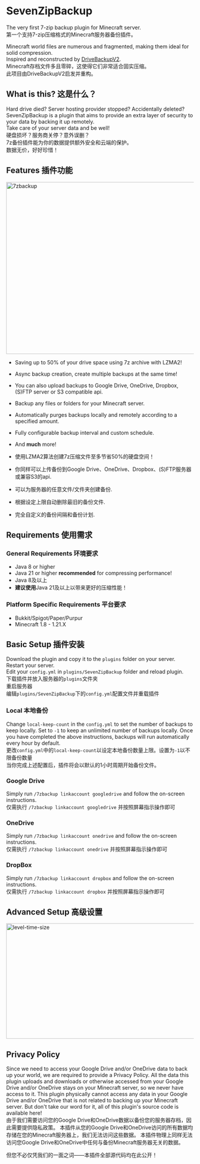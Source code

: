 # SevenZipBackup

The very first 7-zip backup plugin for Minecraft server.  
第一个支持7-zip压缩格式的Minecraft服务器备份插件。 

Minecraft world files are numerous and fragmented, making them ideal for solid compression.  
Inspired and reconstructed by [DriveBackupV2](https://github.com/MaxMaeder/DriveBackupV2).  
Minecraft存档文件多且零碎，这使得它们非常适合固实压缩。  
此项目由DriveBackupV2启发并重构。  

## What is this? 这是什么？
Hard drive died? Server hosting provider stopped? Accidentally deleted?  
SevenZipBackup is a plugin that aims to provide an extra layer of security to your data by backing it up remotely.  
Take care of your server data and be well!  
硬盘损坏？服务商关停？意外误删？  
7z备份插件能为你的数据提供额外安全和云端的保护。  
数据无价，好好珍惜！  

## Features 插件功能
<img width="699" height="462" alt="7zbackup" src="https://github.com/user-attachments/assets/c6e9846d-b86e-46ef-ba12-622180007163" />  
  
- Saving up to 50% of your drive space using 7z archive with LZMA2!  
- Async backup creation, create multiple backups at the same time!  
- You can also upload backups to Google Drive, OneDrive, Dropbox, (S)FTP server or S3 compatible api.  
- Backup any files or folders for your Minecraft server.  
- Automatically purges backups locally and remotely according to a specified amount.  
- Fully configurable backup interval and custom schedule.  

- And **much** more!  
- 使用LZMA2算法创建7z压缩文件至多节省50%的硬盘空间！  
- 你同样可以上传备份到Google Drive、OneDrive、Dropbox、(S)FTP服务器或兼容S3的api.  
- 可以为服务器的任意文件/文件夹创建备份.  
- 根据设定上限自动删除最旧的备份文件.  
- 完全自定义的备份间隔和备份计划.  

## Requirements 使用需求
### General Requirements 环境要求

- Java 8 or higher
- Java 21 or higher **recommended** for compressing performance!
- Java 8及以上
- **建议使用**Java 21及以上以带来更好的压缩性能！

### Platform Specific Requirements 平台要求

- Bukkit/Spigot/Paper/Purpur
- Minecraft 1.8 - 1.21.X

## Basic Setup 插件安装
Download the plugin and copy it to the `plugins` folder on your server.  
Restart your server.  
Edit your `config.yml` in `plugins/SevenZipBackup` folder and reload plugin.  
下载插件并放入服务器的`plugins`文件夹  
重启服务器  
编辑`plugins/SevenZipBackup`下的`config.yml`配置文件并重载插件  

### Local 本地备份

Change `local-keep-count` in the `config.yml` to set the number of backups to keep locally. Set to `-1` to keep an unlimited number of backups locally.
Once you have completed the above instructions, backups will run automatically every hour by default.  
更改`config.yml`中的`local-keep-count`以设定本地备份数量上限。设置为`-1`以不限备份数量  
当你完成上述配置后，插件将会以默认的1小时周期开始备份文件。

### Google Drive
Simply run `/7zbackup linkaccount googledrive` and follow the on-screen instructions.  
仅需执行 `/7zbackup linkaccount googledrive` 并按照屏幕指示操作即可

### OneDrive
Simply run `/7zbackup linkaccount onedrive` and follow the on-screen instructions.  
仅需执行 `/7zbackup linkaccount onedrive` 并按照屏幕指示操作即可

### DropBox
Simply run `/7zbackup linkaccount dropbox` and follow the on-screen instructions.  
仅需执行 `/7zbackup linkaccount dropbox` 并按照屏幕指示操作即可

## Advanced Setup 高级设置
<img width="576" height="310" alt="level-time-size" src="https://github.com/user-attachments/assets/3f1e0ab5-2671-437b-b2ec-7eb679e4887e" />



## Privacy Policy
Since we need to access your Google Drive and/or OneDrive data to back up your world, we are required to provide a Privacy Policy.
All the data this plugin uploads and downloads or otherwise accessed from your Google Drive and/or OneDrive stays on your Minecraft server, so we never have access to it.
This plugin physically cannot access any data in your Google Drive and/or OneDrive that is not related to backing up your Minecraft server.
But don't take our word for it, all of this plugin's source code is available here!  
由于我们需要访问您的Google Drive和OneDrive数据以备份您的服务器存档，因此需要提供隐私政策。
本插件从您的Google Drive和OneDrive访问的所有数据均存储在您的Minecraft服务器上，我们无法访问这些数据。
本插件物理上同样无法访问您Google Drive和OneDrive中任何与备份Minecraft服务器无关的数据。

但您不必仅凭我们的一面之词——本插件全部源代码均在此公开！ 

